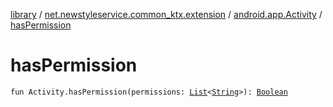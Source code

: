 [library](../../index.md) / [net.newstyleservice.common_ktx.extension](../index.md) / [android.app.Activity](index.md) / [hasPermission](./has-permission.md)

# hasPermission

`fun Activity.hasPermission(permissions: `[`List`](https://kotlinlang.org/api/latest/jvm/stdlib/kotlin.collections/-list/index.html)`<`[`String`](https://kotlinlang.org/api/latest/jvm/stdlib/kotlin/-string/index.html)`>): `[`Boolean`](https://kotlinlang.org/api/latest/jvm/stdlib/kotlin/-boolean/index.html)
